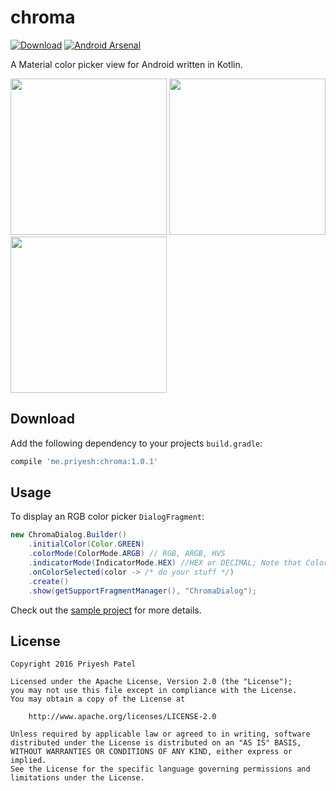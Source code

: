 chroma
======
[![Download](https://api.bintray.com/packages/itspriyesh/maven/chroma/images/download.svg)](https://bintray.com/itspriyesh/maven/chroma/_latestVersion)
[![Android Arsenal](https://img.shields.io/badge/Android%20Arsenal-chroma-green.svg?style=true)](https://android-arsenal.com/details/1/3339)

A Material color picker view for Android written in Kotlin.

<img src="https://raw.githubusercontent.com/ItsPriyesh/chroma/master/art/red.png" width="250">
<img src="https://raw.githubusercontent.com/ItsPriyesh/chroma/master/art/green.png" width="250">
<img src="https://raw.githubusercontent.com/ItsPriyesh/chroma/master/art/blue.png" width="250">

Download
--------
Add the following dependency to your projects `build.gradle`:
``` groovy
compile 'me.priyesh:chroma:1.0.1'
```

Usage
-----
To display an RGB color picker `DialogFragment`:

``` java
new ChromaDialog.Builder()
    .initialColor(Color.GREEN)
    .colorMode(ColorMode.ARGB) // RGB, ARGB, HVS
    .indicatorMode(IndicatorMode.HEX) //HEX or DECIMAL; Note that ColorMode.HSV && IndicatorMode.HEX is a bad idea
    .onColorSelected(color -> /* do your stuff */)
    .create()
    .show(getSupportFragmentManager(), "ChromaDialog");
```

Check out the [sample project](chroma-sample) for more details.

License
-------
    Copyright 2016 Priyesh Patel

    Licensed under the Apache License, Version 2.0 (the "License");
    you may not use this file except in compliance with the License.
    You may obtain a copy of the License at

        http://www.apache.org/licenses/LICENSE-2.0

    Unless required by applicable law or agreed to in writing, software
    distributed under the License is distributed on an "AS IS" BASIS,
    WITHOUT WARRANTIES OR CONDITIONS OF ANY KIND, either express or implied.
    See the License for the specific language governing permissions and
    limitations under the License.
